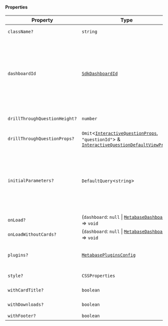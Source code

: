 #### Properties

| Property                                                              | Type                                                                                                                                                                         | Description                                                                                                                                                                                                                                                                                                                                                                                                                                                                                                                                                                                                                                      |
| --------------------------------------------------------------------- | ---------------------------------------------------------------------------------------------------------------------------------------------------------------------------- | ------------------------------------------------------------------------------------------------------------------------------------------------------------------------------------------------------------------------------------------------------------------------------------------------------------------------------------------------------------------------------------------------------------------------------------------------------------------------------------------------------------------------------------------------------------------------------------------------------------------------------------------------ |
| <a id="classname"></a> `className?`                                   | `string`                                                                                                                                                                     | A custom class name to be added to the root element.                                                                                                                                                                                                                                                                                                                                                                                                                                                                                                                                                                                             |
| <a id="dashboardid"></a> `dashboardId`                                | [`SdkDashboardId`](internal/SdkDashboardId.md)                                                                                                                               | The ID of the dashboard. This is either: <br>- the numerical ID when accessing a dashboard link, i.e. `http://localhost:3000/dashboard/1-my-dashboard` where the ID is `1` <br>- the string ID found in the `entity_id` key of the dashboard object when using the API directly or using the SDK Collection Browser to return data                                                                                                                                                                                                                                                                                                               |
| <a id="drillthroughquestionheight"></a> `drillThroughQuestionHeight?` | `number`                                                                                                                                                                     | Height of a question component when drilled from the dashboard to a question level.                                                                                                                                                                                                                                                                                                                                                                                                                                                                                                                                                              |
| <a id="drillthroughquestionprops"></a> `drillThroughQuestionProps?`   | `Omit`<[`InteractiveQuestionProps`](InteractiveQuestionProps.md), `"questionId"`> & [`InteractiveQuestionDefaultViewProps`](internal/InteractiveQuestionDefaultViewProps.md) | Props for the drill-through question                                                                                                                                                                                                                                                                                                                                                                                                                                                                                                                                                                                                             |
| <a id="initialparameters"></a> `initialParameters?`                   | `DefaultQuery`<`string`>                                                                                                                                                     | Query parameters for the dashboard. For a single option, use a `string` value, and use a list of strings for multiple options.\ **Remarks** \_ Combining [initialParameters](InteractiveDashboardProps.md#initialparameters) and [hiddenParameters](InteractiveDashboardProps.md#hiddenparameters) to filter data on the frontend is a [security risk](./authentication.md#security-warning-each-end-user-must-have-their-own-metabase-account). \_ Combining [initialParameters](InteractiveDashboardProps.md#initialparameters) and [hiddenParameters](InteractiveDashboardProps.md#hiddenparameters) to declutter the user interface is fine. |
| <a id="onload"></a> `onLoad?`                                         | (`dashboard`: `null` \| [`MetabaseDashboard`](MetabaseDashboard.md)) => `void`                                                                                               | Callback that is called when the dashboard is loaded.                                                                                                                                                                                                                                                                                                                                                                                                                                                                                                                                                                                            |
| <a id="onloadwithoutcards"></a> `onLoadWithoutCards?`                 | (`dashboard`: `null` \| [`MetabaseDashboard`](MetabaseDashboard.md)) => `void`                                                                                               | Callback that is called when the dashboard is loaded without cards.                                                                                                                                                                                                                                                                                                                                                                                                                                                                                                                                                                              |
| <a id="plugins"></a> `plugins?`                                       | [`MetabasePluginsConfig`](MetabasePluginsConfig.md)                                                                                                                          | Additional mapper function to override or add drill-down menu. See the implementing custom actions section for more details.                                                                                                                                                                                                                                                                                                                                                                                                                                                                                                                     |
| <a id="style"></a> `style?`                                           | `CSSProperties`                                                                                                                                                              | A custom style object to be added to the root element.                                                                                                                                                                                                                                                                                                                                                                                                                                                                                                                                                                                           |
| <a id="withcardtitle"></a> `withCardTitle?`                           | `boolean`                                                                                                                                                                    | Whether the dashboard cards should display a title.                                                                                                                                                                                                                                                                                                                                                                                                                                                                                                                                                                                              |
| <a id="withdownloads"></a> `withDownloads?`                           | `boolean`                                                                                                                                                                    | Whether to hide the download button.                                                                                                                                                                                                                                                                                                                                                                                                                                                                                                                                                                                                             |
| <a id="withfooter"></a> `withFooter?`                                 | `boolean`                                                                                                                                                                    | Whether to display the footer.                                                                                                                                                                                                                                                                                                                                                                                                                                                                                                                                                                                                                   |
